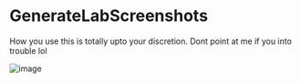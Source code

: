 # GenerateLabScreenshots
How you use this is totally upto your discretion. Dont point at me if you into trouble lol

![image](https://github.com/BlitzJB/GenerateLabScreenshots/assets/88381529/2bd3dd36-23e6-40db-baf4-b590c1820009)
